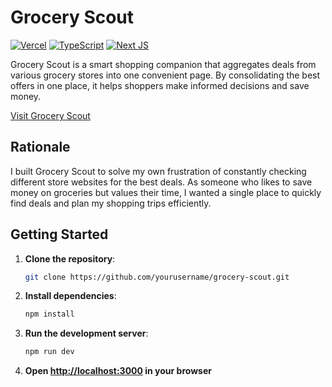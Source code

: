 # Grocery Scout

[![Vercel](https://img.shields.io/badge/vercel-%23000000.svg?style=for-the-badge&logo=vercel&logoColor=white)](https://grocery-scout.vercel.app/)
[![TypeScript](https://img.shields.io/badge/typescript-%23007ACC.svg?style=for-the-badge&logo=typescript&logoColor=white)](https://www.typescriptlang.org/)
[![Next JS](https://img.shields.io/badge/Next-black?style=for-the-badge&logo=next.js&logoColor=white)](https://nextjs.org/)

Grocery Scout is a smart shopping companion that aggregates deals from various grocery stores into one convenient page. By consolidating the best offers in one place, it helps shoppers make informed decisions and save money.

[Visit Grocery Scout](https://grocery-scout.vercel.app/)

## Rationale

I built Grocery Scout to solve my own frustration of constantly checking different store websites for the best deals. As someone who likes to save money on groceries but values their time, I wanted a single place to quickly find deals and plan my shopping trips efficiently.

## Getting Started

1. **Clone the repository**:
    ```sh
    git clone https://github.com/yourusername/grocery-scout.git
    ```

2. **Install dependencies**:
    ```sh
    npm install
    ```

3. **Run the development server**:
    ```sh
    npm run dev
    ```

4. **Open [http://localhost:3000](http://localhost:3000) in your browser**

